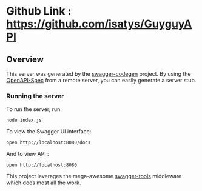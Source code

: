 # Github Link : https://github.com/isatys/GuyguyAPI

## Overview
This server was generated by the [swagger-codegen](https://github.com/swagger-api/swagger-codegen) project.  By using the [OpenAPI-Spec](https://github.com/OAI/OpenAPI-Specification) from a remote server, you can easily generate a server stub.

### Running the server
To run the server, run:

```
node index.js
```

To view the Swagger UI interface:

```
open http://localhost:8080/docs
```

And to view API :

```
open http://localhost:8080

```

This project leverages the mega-awesome [swagger-tools](https://github.com/apigee-127/swagger-tools) middleware which does most all the work.

